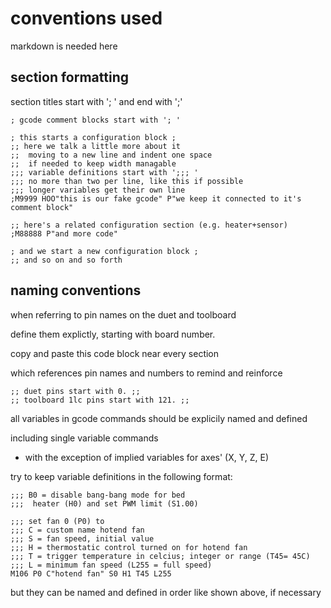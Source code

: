 # conventions used 

markdown is needed here

## section formatting

section titles start with '; ' and end with ';'
 ```
; gcode comment blocks start with '; '

; this starts a configuration block ; 
;; here we talk a little more about it
;;  moving to a new line and indent one space
;;  if needed to keep width managable
;;; variable definitions start with ';;; '
;;; no more than two per line, like this if possible
;;; longer variables get their own line
;M9999 HOO"this is our fake gcode" P"we keep it connected to it's comment block"

;; here's a related configuration section (e.g. heater+sensor)
;M88888 P"and more code"

; and we start a new configuration block ; 
;; and so on and so forth
```
## naming conventions

when referring to pin names on the duet and toolboard

define them explictly, starting with board number.

copy and paste this code block near every section 

which references pin names and numbers to remind and reinforce
```
;; duet pins start with 0. ;;
;; toolboard 1lc pins start with 121. ;;
```
all variables in gcode commands should be explicily named and defined

including single variable commands

 - with the exception of implied variables for axes' (X, Y, Z, E)

try to keep variable definitions in the following format:

```
;;; B0 = disable bang-bang mode for bed 
;;;  heater (H0) and set PWM limit (S1.00)

;;; set fan 0 (P0) to
;;; C = custom name hotend fan
;;; S = fan speed, initial value
;;; H = thermostatic control turned on for hotend fan
;;; T = trigger temperature in celcius; integer or range (T45= 45C) 
;;; L = minimum fan speed (L255 = full speed)                                                  
M106 P0 C"hotend fan" S0 H1 T45 L255   
```
but they can be named and defined in order like shown above, if necessary

